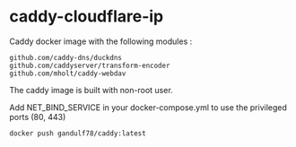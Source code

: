 # caddy-cloudflare-ip
Caddy docker image with the following modules :

    github.com/caddy-dns/duckdns
    github.com/caddyserver/transform-encoder
    github.com/mholt/caddy-webdav

The caddy image is built with non-root user. 

Add NET_BIND_SERVICE in your docker-compose.yml to use the privileged ports (80, 443) 

    docker push gandulf78/caddy:latest
